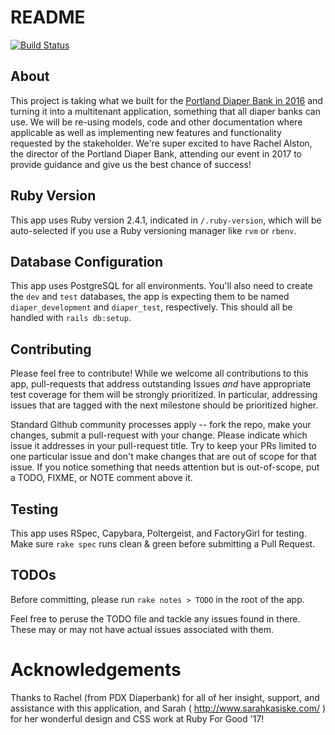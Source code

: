 # README

[![Build Status](https://travis-ci.org/rubyforgood/pdx_diaper.svg?branch=master)](https://travis-ci.org/rubyforgood/pdx_diaper)

## About

This project is taking what we built for the [Portland Diaper Bank in 2016](https://github.com/rubyforgood/pdx_diaper) and turning it into a multitenant application, something that all diaper banks can use. We will be re-using models, code and other documentation where applicable as well as implementing new features and functionality requested by the stakeholder. We're super excited to have Rachel Alston, the director of the Portland Diaper Bank, attending our event in 2017 to provide guidance and give us the best chance of success!

## Ruby Version
This app uses Ruby version 2.4.1, indicated in `/.ruby-version`, which will be auto-selected if you use a Ruby versioning manager like `rvm` or `rbenv`.

## Database Configuration
This app uses PostgreSQL for all environments. You'll also need to create the `dev` and `test` databases, the app is expecting them to be named `diaper_development` and `diaper_test`, respectively. This should all be handled with `rails db:setup`.

## Contributing

Please feel free to contribute! While we welcome all contributions to this app, pull-requests that address outstanding Issues *and* have appropriate test coverage for them will be strongly prioritized. In particular, addressing issues that are tagged with the next milestone should be prioritized higher.

Standard Github community processes apply -- fork the repo, make your changes, submit a pull-request with your change. Please indicate which issue it addresses in your pull-request title. Try to keep your PRs limited to one particular issue and don't make changes that are out of scope for that issue. If you notice something that needs attention but is out-of-scope, put a TODO, FIXME, or NOTE comment above it.

## Testing

This app uses RSpec, Capybara, Poltergeist, and FactoryGirl for testing. Make sure `rake spec` runs clean & green before submitting a Pull Request.

## TODOs

Before committing, please run `rake notes > TODO` in the root of the app. 

Feel free to peruse the TODO file and tackle any issues found in there. These may or may not have actual issues associated with them.


# Acknowledgements

Thanks to Rachel (from PDX Diaperbank) for all of her insight, support, and assistance with this application, and Sarah ( http://www.sarahkasiske.com/ ) for her wonderful design and CSS work at Ruby For Good '17! 
